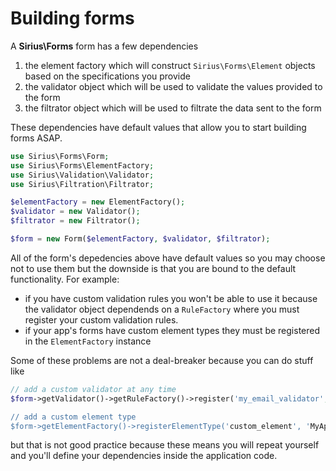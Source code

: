 # Building forms

A **Sirius\Forms** form has a few dependencies

1. the element factory which will construct `Sirius\Forms\Element` objects based on the specifications you provide
2. the validator object which will be used to validate the values provided to the form
3. the filtrator object which will be used to filtrate the data sent to the form

These dependencies have default values that allow you to start building forms ASAP.

```php
use Sirius\Forms\Form;
use Sirius\Forms\ElementFactory;
use Sirius\Validation\Validator;
use Sirius\Filtration\Filtrator;

$elementFactory = new ElementFactory();
$validator = new Validator();
$filtrator = new Filtrator();

$form = new Form($elementFactory, $validator, $filtrator);
```

All of the form's depedencies above have default values so you may choose not to use them but the downside is that you are bound to the default functionality. For example:

* if you have custom validation rules you won't be able to use it because the validator object dependends on a `RuleFactory` where you must register your custom validation rules.
* if your app's forms have custom element types they must be registered in the `ElementFactory` instance


Some of these problems are not a deal-breaker because you can do stuff like

```php
// add a custom validator at any time
$form->getValidator()->getRuleFactory()->register('my_email_validator', 'MyApp\Validator\Email`);

// add a custom element type
$form->getElementFactory()->registerElementType('custom_element', 'MyApp\Forms\Element\Custom');

```

but that is not good practice because these means you will repeat yourself and you'll define your dependencies inside the application code.

